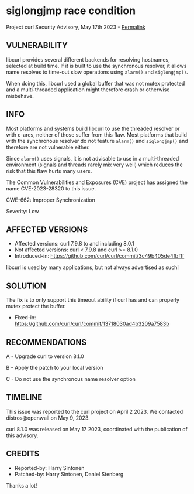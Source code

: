siglongjmp race condition
=========================

Project curl Security Advisory, May 17th 2023 -
[Permalink](https://curl.se/docs/CVE-2023-28320.html)

VULNERABILITY
-------------

libcurl provides several different backends for resolving hostnames, selected
at build time. If it is built to use the synchronous resolver, it allows name
resolves to time-out slow operations using `alarm()` and `siglongjmp()`.

When doing this, libcurl used a global buffer that was not mutex protected and
a multi-threaded application might therefore crash or otherwise misbehave.

INFO
----

Most platforms and systems build libcurl to use the threaded resolver or with
c-ares, neither of those suffer from this flaw. Most platforms that build with
the synchronous resolver do not feature `alarm()` and `siglongjmp()` and
therefore are not vulnerable either.

Since `alarm()` uses signals, it is not advisable to use in a multi-threaded
environment (signals and threads rarely mix very well) which reduces the risk
that this flaw hurts many users.

The Common Vulnerabilities and Exposures (CVE) project has assigned the name
CVE-2023-28320 to this issue.

CWE-662: Improper Synchronization

Severity: Low

AFFECTED VERSIONS
-----------------

- Affected versions: curl 7.9.8 to and including 8.0.1
- Not affected versions: curl < 7.9.8 and curl >= 8.1.0
- Introduced-in: https://github.com/curl/curl/commit/3c49b405de4fbf1f

libcurl is used by many applications, but not always advertised as such!

SOLUTION
------------

The fix is to only support this timeout ability if curl has and can properly
mutex protect the buffer.

- Fixed-in: https://github.com/curl/curl/commit/13718030ad4b3209a7583b

RECOMMENDATIONS
--------------

 A - Upgrade curl to version 8.1.0

 B - Apply the patch to your local version

 C - Do not use the synchronous name resolver option

TIMELINE
--------

This issue was reported to the curl project on April 2 2023. We contacted
distros@openwall on May 9, 2023.

curl 8.1.0 was released on May 17 2023, coordinated with the publication of
this advisory.

CREDITS
-------

- Reported-by: Harry Sintonen
- Patched-by: Harry Sintonen, Daniel Stenberg

Thanks a lot!
